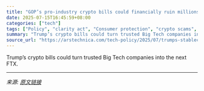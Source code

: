 ```yaml
---
title: "GOP’s pro-industry crypto bills could financially ruin millions, lawmaker warns"
date: 2025-07-15T16:45:59+08:00
categories: ["tech"]
tags: ["Policy", "clarity act", "Consumer protection", "crypto scams", "crypto week", "cryptocurrency", "Donald Trump", "fraud", "FTX", "genius act", "stablecoins"]
summary: "Trump’s crypto bills could turn trusted Big Tech companies into the next FTX."
source_url: "https://arstechnica.com/tech-policy/2025/07/trumps-stablecoin-push-will-open-floodgates-to-massive-fraud-lawmaker-warns/"
---
```


Trump’s crypto bills could turn trusted Big Tech companies into the next FTX.

---

*来源: [原文链接](https://arstechnica.com/tech-policy/2025/07/trumps-stablecoin-push-will-open-floodgates-to-massive-fraud-lawmaker-warns/)*
